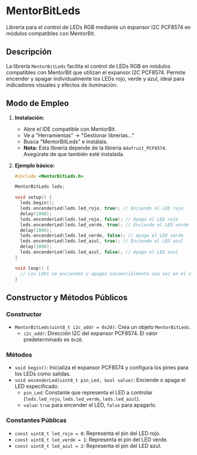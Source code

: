 # MentorBitLeds

Librería para el control de LEDs RGB mediante un expansor I2C PCF8574 en módulos compatibles con MentorBit.

## Descripción

La librería `MentorBitLeds` facilita el control de LEDs RGB en módulos compatibles con MentorBit que utilizan el expansor I2C PCF8574. Permite encender y apagar individualmente los LEDs rojo, verde y azul, ideal para indicadores visuales y efectos de iluminación.

## Modo de Empleo

1.  **Instalación:**
    * Abre el IDE compatible con MentorBit.
    * Ve a "Herramientas" -> "Gestionar librerías..."
    * Busca "MentorBitLeds" e instálala.
    * **Nota:** Esta librería depende de la librería `Adafruit_PCF8574`. Asegúrate de que también esté instalada.

2.  **Ejemplo básico:**

    ```c++
    #include <MentorBitLeds.h>

    MentorBitLeds leds;

    void setup() {
      leds.begin();
      leds.encenderLed(leds.led_rojo, true); // Enciende el LED rojo
      delay(1000);
      leds.encenderLed(leds.led_rojo, false); // Apaga el LED rojo
      leds.encenderLed(leds.led_verde, true); // Enciende el LED verde
      delay(1000);
      leds.encenderLed(leds.led_verde, false); // Apaga el LED verde
      leds.encenderLed(leds.led_azul, true); // Enciende el LED azul
      delay(1000);
      leds.encenderLed(leds.led_azul, false); // Apaga el LED azul
    }

    void loop() {
      // Los LEDs se encienden y apagan secuencialmente una vez en el setup.
    }
    ```

## Constructor y Métodos Públicos

### Constructor

* `MentorBitLeds(uint8_t i2c_addr = 0x20)`: Crea un objeto `MentorBitLeds`.
    * `i2c_addr`: Dirección I2C del expansor PCF8574. El valor predeterminado es `0x20`.

### Métodos

* `void begin()`: Inicializa el expansor PCF8574 y configura los pines para los LEDs como salidas.
* `void encenderLed(uint8_t pin_Led, bool value)`: Enciende o apaga el LED especificado.
    * `pin_Led`: Constante que representa el LED a controlar (`leds.led_rojo`, `leds.led_verde`, `leds.led_azul`).
    * `value`: `true` para encender el LED, `false` para apagarlo.

### Constantes Públicas

* `const uint8_t led_rojo = 0`: Representa el pin del LED rojo.
* `const uint8_t led_verde = 1`: Representa el pin del LED verde.
* `const uint8_t led_azul = 2`: Representa el pin del LED azul.
